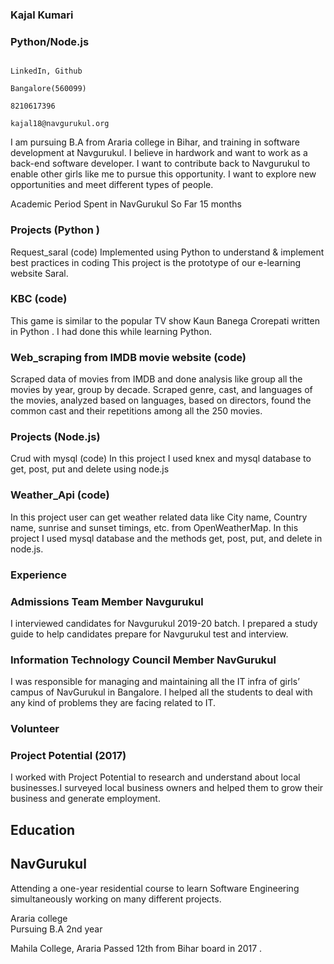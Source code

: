 ### Kajal Kumari
### Python/Node.js
                                                                                                                                                                                                                                                                                                                                                                    LinkedIn, Github
                                                                                                         Bangalore(560099)
                                                                                                         8210617396
                                                                                                       kajal18@navgurukul.org              
                                                                                                                                                                                                                                                          
I am pursuing B.A from Araria college in Bihar, and training in software development at Navgurukul. I believe in hardwork and want to work as a  back-end software developer. I want to contribute back to Navgurukul to enable other girls like me to pursue this opportunity. I want to explore new opportunities and meet different types of people.

Academic Period Spent in NavGurukul So Far                                                                      15  months

### Projects (Python )
Request_saral (code)
Implemented using Python to understand & implement best practices in coding This project is the prototype of our e-learning website Saral.

### KBC (code)
This game is similar to the popular TV show Kaun Banega Crorepati written in Python . I had done this while learning Python.

### Web_scraping from IMDB movie website (code)
Scraped data of movies from IMDB and done analysis like group all the movies by year, group by decade. Scraped genre, cast, and languages of the movies, analyzed based on languages, based on directors, found the common cast and their repetitions among all the 250 movies.

### Projects (Node.js)

Crud with mysql (code)
In this project I used knex and  mysql database to get, post, put and delete using node.js

### Weather_Api (code)
In this project user can get weather related data like City name, Country name, sunrise and sunset timings, etc. from OpenWeatherMap. In this project I used mysql database and the methods get, post, put, and delete in node.js. 


### Experience

### Admissions Team Member Navgurukul
I interviewed candidates for Navgurukul  2019-20 batch. I prepared a study guide to help candidates prepare for Navgurukul test and interview.

### Information Technology Council Member NavGurukul
I was responsible for managing and maintaining all the IT infra of girls’ campus of NavGurukul in Bangalore. I helped all the students to deal with any kind of problems they are facing related to IT.


### Volunteer
### Project Potential (2017)
I worked with Project Potential to research and understand about local businesses.I surveyed  local business owners and  helped them to grow their business and generate employment.   


## Education
## NavGurukul 
Attending a one-year residential course to learn Software Engineering simultaneously working on many different projects.

Araria college  
Pursuing B.A 2nd year 

Mahila College, Araria
Passed 12th from Bihar board in 2017 .





